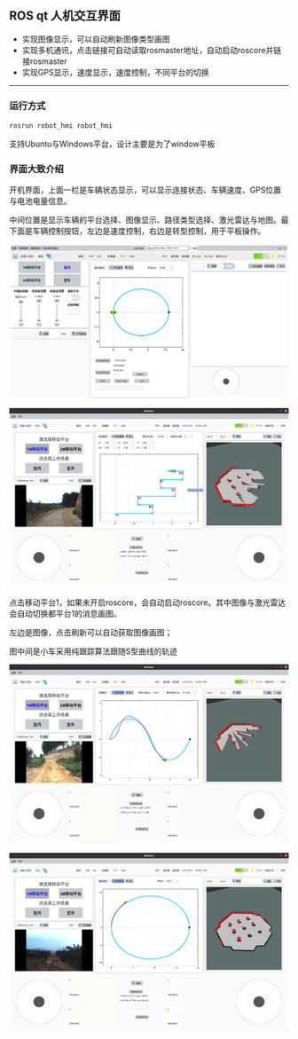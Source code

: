 ## ROS qt 人机交互界面

- 实现图像显示，可以自动刷新图像类型画图
- 实现多机通讯，点击链接可自动读取rosmaster地址，自动启动roscore并链接rosmaster
- 实现GPS显示，速度显示，速度控制，不同平台的切换

***
### 运行方式

```bash
rosrun robot_hmi robot_hmi
```

支持Ubuntu与Windows平台，设计主要是为了window平板

### 界面大致介绍

开机界面，上面一栏是车辆状态显示，可以显示连接状态、车辆速度、GPS位置与电池电量信息。

中间位置是显示车辆的平台选择、图像显示、路径类型选择、激光雷达与地图。最下面是车辆控制按钮，左边是速度控制，右边是转型控制，用于平板操作。

![](https://github.com/lrm2017/robot_hmi/blob/main/%E6%95%88%E6%9E%9C%E5%9B%BE/%E7%95%8C%E9%9D%A2%E6%98%BE%E7%A4%BA.png?raw=true)

![](2022-08-29%2010-20-49%E5%B1%8F%E5%B9%95%E6%88%AA%E5%9B%BE.png)

点击移动平台1，如果未开启roscore，会自动启动roscore。其中图像与激光雷达会自动切换都平台1的消息画图。

左边是图像，点击刷新可以自动获取图像画图；

图中间是小车采用纯跟踪算法跟随S型曲线的轨迹

![](https://github.com/lrm2017/robot_hmi/blob/main/%E6%95%88%E6%9E%9C%E5%9B%BE/2022-08-29%2010-19-07%E5%B1%8F%E5%B9%95%E6%88%AA%E5%9B%BE.png?raw=true)

![](https://github.com/lrm2017/robot_hmi/blob/main/%E6%95%88%E6%9E%9C%E5%9B%BE/2022-08-29%2010-17-25%E5%B1%8F%E5%B9%95%E6%88%AA%E5%9B%BE.png?raw=true)
